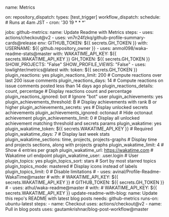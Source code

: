 name: Metrics

on:
  repository_dispatch:
    types: [test_trigger]
  workflow_dispatch:
  schedule:
    # Runs at 4am JST
    - cron: '30 19 * * *'

jobs:
  github-metrics:
    name: Update Readme with Metrics
    steps:
      - uses: actions/checkout@v2
      - uses: vn7n24fzkq/github-profile-summary-cards@release
        env:
          GITHUB_TOKEN: ${{ secrets.GH_TOKEN }}
        with:
          USERNAME: ${{ github.repository_owner }}
      - uses: anmol098/waka-readme-stats@master
        with:
          WAKATIME_API_KEY: ${{ secrets.WAKATIME_API_KEY }}
          GH_TOKEN: ${{ secrets.GH_TOKEN }}
          SHOW_PROJECTS: "False"
          SHOW_PROFILE_VIEWS: "False"
      - uses: lowlighter/metrics@latest
        with:
          token: ${{ secrets.GH_TOKEN }}
          plugin_reactions: yes
          plugin_reactions_limit: 200                 # Compute reactions over last 200 issue comments
          plugin_reactions_days: 14                   # Compute reactions on issue comments posted less than 14 days ago
          plugin_reactions_details: count, percentage # Display reactions count and percentage
          plugin_reactions_ignored: bot               # Ignore "bot" user
          plugin_achievements: yes
          plugin_achievements_threshold: B       # Display achievements with rank B or higher
          plugin_achievements_secrets: yes       # Display unlocked secrets achievements
          plugin_achievements_ignored: octonaut  # Hide octonaut achievement
          plugin_achievements_limit: 0           # Display all unlocked achievement matching threshold and secrets params
          plugin_wakatime: yes
          plugin_wakatime_token: ${{ secrets.WAKATIME_API_KEY }}      # Required
          plugin_wakatime_days: 7                                   # Display last week stats
          plugin_wakatime_sections: time, projects, projects-graphs # Display time and projects sections, along with projects graphs
          plugin_wakatime_limit: 4                                  # Show 4 entries per graph
          plugin_wakatime_url: https://wakatime.com                  # Wakatime url endpoint
          plugin_wakatime_user: .user.login                         # User
          plugin_topics: yes
          plugin_topics_sort: stars    # Sort by most starred topics
          plugin_topics_mode: mastered # Display icons instead of labels
          plugin_topics_limit: 0       # Disable limitations
      # - uses: avinal/Profile-Readme-WakaTime@master
      #   with:
      #     WAKATIME_API_KEY: ${{ secrets.WAKATIME_API_KEY }}
      #     GITHUB_TOKEN: ${{ secrets.GH_TOKEN }}
      # - uses: athul/waka-readme@master
      #   with:
      #     WAKATIME_API_KEY: ${{ secrets.WAKATIME_API_KEY }}
  update-readme-with-blog:
    name: Update this repo's README with latest blog posts
    needs: github-metrics
    runs-on: ubuntu-latest
    steps:
      - name: Checkout
        uses: actions/checkout@v2
      - name: Pull in blog posts
        uses: gautamkrishnar/blog-post-workflow@master
